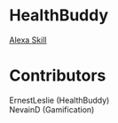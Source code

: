 # HealthBuddy
<a href="https://alexa.amazon.com/spa/index.html#skills/beta/amzn1.ask.skill.22cf8ba3-f102-414a-91c9-e11fa6af6637/?ref=skill_dsk_skb_ys
">Alexa Skill</a> 

# Contributors
ErnestLeslie (HealthBuddy) <br/>
NevainD (Gamification)

